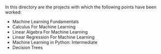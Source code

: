 In this directory are the projects with which the following points have been worked:

- Machine Learning Fundamentals
- Calculus For Machine Learning
- Linear Algebra For Machine Learning
- Linear Regression For Machine Learning
- Machine Learning in Python: Intermediate
- Decision Trees
